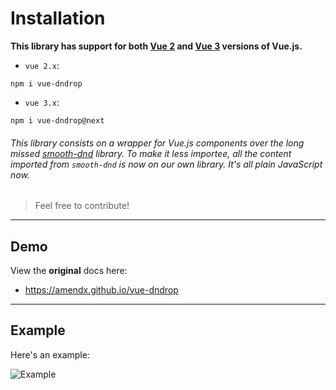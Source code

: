 # Installation

**This library has support for both [Vue 2](https://vuejs.org/v2/guide/) and [Vue 3](https://v3.vuejs.org/guide/introduction.html) versions of Vue.js.**

- `vue 2.x`:

```shell
npm i vue-dndrop
```

- `vue 3.x`:

```shell
npm i vue-dndrop@next
```

###### This library consists on a wrapper for Vue.js components over the long missed [smooth-dnd](https://github.com/kutlugsahin/smooth-dnd) library. To make it less _importee_, all the content imported from `smooth-dnd` is now on our own library. It's all plain JavaScript now.

> Feel free to contribute!

---

## Demo

View the **original** docs here:

- https://amendx.github.io/vue-dndrop

---

## Example

Here's an example:

![Example](https://user-images.githubusercontent.com/30783877/135848769-bbaf7f32-81b8-4958-9f3b-5bc009b56a1d.gif)
